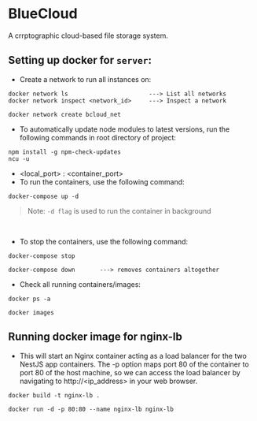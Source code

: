 # BlueCloud
A crrptographic cloud-based file storage system.


## Setting up docker for `server`:

- Create a network to run all instances on: 
```
docker network ls                       ---> List all networks
docker network inspect <network_id>     ---> Inspect a network

docker network create bcloud_net
```

- To automatically update node modules to latest versions, run the following commands in root directory of project: 
```
npm install -g npm-check-updates
ncu -u
```
- <local_port> : <container_port>
- To run the containers, use the following command: 

```
docker-compose up -d
```
> Note: `-d flag` is used to run the container in background

<br>

- To stop the containers, use the following command: 

```
docker-compose stop

docker-compose down       ---> removes containers altogether
```

- Check all running containers/images:
```
docker ps -a

docker images
```

## Running docker image for nginx-lb

- This will start an Nginx container acting as a load balancer for the two NestJS app containers. The -p option maps port 80 of the container to port 80 of the host machine, so we can access the load balancer by navigating to http://<ip_address> in your web browser.

```
docker build -t nginx-lb .

docker run -d -p 80:80 --name nginx-lb nginx-lb

```